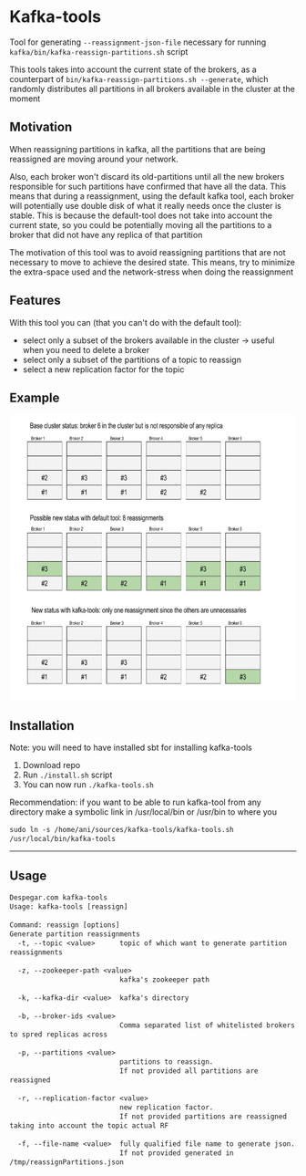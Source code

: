 # Kafka-tools

Tool for generating `--reassignment-json-file` necessary for running `kafka/bin/kafka-reassign-partitions.sh` script

This tools takes into account the current state of the brokers, as a counterpart of `bin/kafka-reassign-partitions.sh --generate`, which randomly distributes all partitions in all brokers available in the cluster at the moment

## Motivation
When reassigning partitions in kafka, all the partitions that are being reassigned are moving around your network. 

Also, each broker won't discard its old-partitions until all the new brokers responsible for such partitions have confirmed that have all the data. 
This means that during a reassignment, using the default kafka tool, each broker will potentially use double disk of what it really needs once the cluster is stable. 
This is because the default-tool does not take into account the current state, 
so you could be potentially moving all the partitions to a broker that did not have any replica of that partition

The motivation of this tool was to avoid reassigning partitions that are not necessary to move to achieve the desired state. This means, try to minimize the extra-space used and the network-stress when doing the reassignment

## Features
With this tool you can (that you can't do with the default tool):
 - select only a subset of the brokers available in the cluster -> useful when you need to delete a broker
 - select only a subset of the partitions of a topic to reassign
 - select a new replication factor for the topic  
 

## Example
<img src="src/main/resources/kafkaToolsReassignments.jpg"  height="500"/>
 

## Installation
Note: you will need to have installed sbt for installing kafka-tools

 1. Download repo
 2. Run `./install.sh` script
 3. You can now run `./kafka-tools.sh`
 
 Recommendation: if you want to be able to run kafka-tool from any directory 
 make a symbolic link in /usr/local/bin or /usr/bin to where you 
 ```
 sudo ln -s /home/ani/sources/kafka-tools/kafka-tools.sh /usr/local/bin/kafka-tools
 ```
 

-----
## Usage
```
Despegar.com kafka-tools
Usage: kafka-tools [reassign]

Command: reassign [options]
Generate partition reassignments
  -t, --topic <value>      topic of which want to generate partition reassignments
  
  -z, --zookeeper-path <value>
                           kafka's zookeeper path
                           
  -k, --kafka-dir <value>  kafka's directory
  
  -b, --broker-ids <value>
                           Comma separated list of whitelisted brokers to spred replicas across
                           
  -p, --partitions <value>
                           partitions to reassign. 
                           If not provided all partitions are reassigned
                           
  -r, --replication-factor <value>
                           new replication factor. 
                           If not provided partitions are reassigned taking into account the topic actual RF
                           
  -f, --file-name <value>  fully qualified file name to generate json. 
                           If not provided generated in /tmp/reassignPartitions.json
```